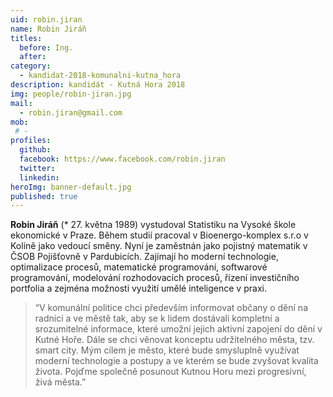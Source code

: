 ```yaml
---
uid: robin.jiran
name: Robin Jiráň
titles:
  before: Ing.
  after: 
category:
  - kandidat-2018-komunalni-kutna_hora
description: kandidát - Kutná Hora 2018
img: people/robin-jiran.jpg
mail:
  - robin.jiran@gmail.com
mob:
 # -
profiles:
  github:
  facebook: https://www.facebook.com/robin.jiran
  twitter:
  linkedin:
heroImg: banner-default.jpg
published: true
---
```


**Robin Jiráň** (* 27. května 1989) vystudoval Statistiku na Vysoké škole ekonomické v Praze. Během studií pracoval v Bioenergo-komplex s.r.o v Kolíně jako vedoucí směny. Nyní je zaměstnán jako pojistný matematik v ČSOB Pojišťovně v Pardubicích. Zajímají ho moderní technologie, optimalizace procesů, matematické programování, softwarové programování, modelování rozhodovacích procesů, řízení investičního portfolia a zejména možnosti využití umělé inteligence v praxi.

> “V komunální politice chci především informovat občany o dění na radnici a ve městě tak, aby se k lidem dostávali kompletní a srozumitelné informace, které umožní jejich aktivní zapojení do dění v Kutné Hoře. Dále se chci věnovat konceptu udržitelného města, tzv. smart city. Mým cílem je město, které bude smysluplně využívat moderní technologie a postupy a ve kterém se bude zvyšovat kvalita života. Pojďme společně posunout Kutnou Horu mezi progresivní, živá města.”

